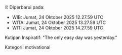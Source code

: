 ⏰ Diperbarui pada:
- WIB: Jumat, 24 Oktober 2025 12.27.59 UTC
- WITA: Jumat, 24 Oktober 2025 13.27.59 UTC
- WIT: Jumat, 24 Oktober 2025 14.27.59 UTC

Kutipan Inspiratif:
"The only easy day was yesterday."


Kategori: motivational

